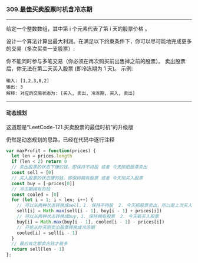 ### 309.最佳买卖股票时机含冷冻期

---

给定一个整数数组，其中第 i 个元素代表了第 i 天的股票价格 。​

设计一个算法计算出最大利润。在满足以下约束条件下，你可以尽可能地完成更多的交易（多次买卖一支股票）:

你不能同时参与多笔交易（你必须在再次购买前出售掉之前的股票）。
卖出股票后，你无法在第二天买入股票 (即冷冻期为 1 天)。
示例:
```
输入: [1,2,3,0,2]
输出: 3 
解释: 对应的交易状态为: [买入, 卖出, 冷冻期, 买入, 卖出]
```
---

#### 动态规划

这道题是“LeetCode-121.买卖股票的最佳时机”的升级版

仍然是动态规划的思路，已经在代码中逐行注释

``` js
var maxProfit = function(prices) {
  let len = prices.length
  if (len < 2) return 0
  // 卖出股票的状态下赚的钱，即保持不持股 或者 今天刚把股票卖出
  const sell = [0]
  // 买入股票的状态赚的钱，即保持拥有股票 或者 今天刚买入股票
  const buy = [-prices[0]]
  // 冷冻期拥有的钱
  const cooled = [0]
  for (let i = 1; i < len; i++) {
    // 可以从两种状态转换成sell，1. 保持不持股  2. 今天把股票卖出，所以是上次买入后的钱 + 今天卖出的钱
    sell[i] = Math.max(sell[i - 1], buy[i - 1] + prices[i])
    // 可以从两种状态转换成buy，1. 保持拥有股票  2. 今天新买入股票
    buy[i] = Math.max(buy[i - 1], cooled[i - 1] - prices[i])
    // 只能从昨天刚卖出股票转换成冷冻期
    cooled[i] = sell[i - 1]
  }
  // 最后肯定都卖出钱才最多
  return sell[len - 1]
};
```
